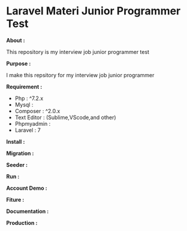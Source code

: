 # Laravel Materi Junior Programmer Test

<b>About :</b>
<p>
   This repository is my interview job junior programmer test
</p>
    
<b>Purpose :</b>
<p>
    I make this repsitory for my interview job junior programmer
</p>

<b>Requirement : </b>
<ul>
    <li>Php : ^7.2.x </li>
    <li>Mysql : </li>
    <li>Composer :  ^2.0.x </li>
    <li>Text Editor : (Sublime,VScode,and other) </li>
    <li>Phpmyadmin : </li>
    <li>Laravel : 7 </li>
</ul>
    
<b>Install :</b>

<b>Migration :</b>

<b>Seeder : </b>

<b>Run : </b>

<b>Account Demo :</b>

<b>Fiture : </b>

<b>Documentation :</b>

<b>Production : </b>
